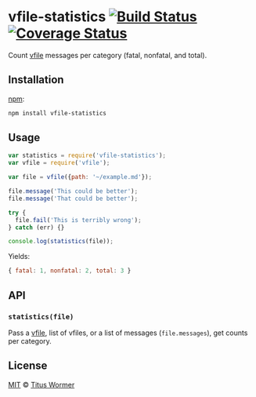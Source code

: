 # vfile-statistics [![Build Status][travis-badge]][travis] [![Coverage Status][codecov-badge]][codecov]

Count [vfile][] messages per category (fatal, nonfatal, and total).

## Installation

[npm][npm-install]:

```bash
npm install vfile-statistics
```

## Usage

```js
var statistics = require('vfile-statistics');
var vfile = require('vfile');

var file = vfile({path: '~/example.md'});

file.message('This could be better');
file.message('That could be better');

try {
  file.fail('This is terribly wrong');
} catch (err) {}

console.log(statistics(file));
```

Yields:

```js
{ fatal: 1, nonfatal: 2, total: 3 }
```

## API

### `statistics(file)`

Pass a [vfile][], list of vfiles, or a list of messages
(`file.messages`), get counts per category.

## License

[MIT][license] © [Titus Wormer][author]

<!-- Definitions -->

[travis-badge]: https://img.shields.io/travis/vfile/vfile-statistics.svg

[travis]: https://travis-ci.org/vfile/vfile-statistics

[codecov-badge]: https://img.shields.io/codecov/c/github/vfile/vfile-statistics.svg

[codecov]: https://codecov.io/github/vfile/vfile-statistics

[npm-install]: https://docs.npmjs.com/cli/install

[license]: LICENSE

[author]: http://wooorm.com

[vfile]: https://github.com/vfile/vfile
